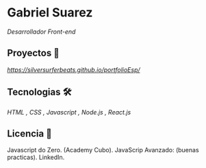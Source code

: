 # Gabriel Suarez

_Desarrollador Front-end_

## Proyectos 🚀

_https://silversurferbeats.github.io/portfolioEsp/_


## Tecnologias 🛠️

_HTML , CSS , Javascript , Node.js , React.js_


## Licencia 📄

Javascript do Zero. (Academy Cubo). 
JavaScrip Avanzado: (buenas practicas). LinkedIn.



